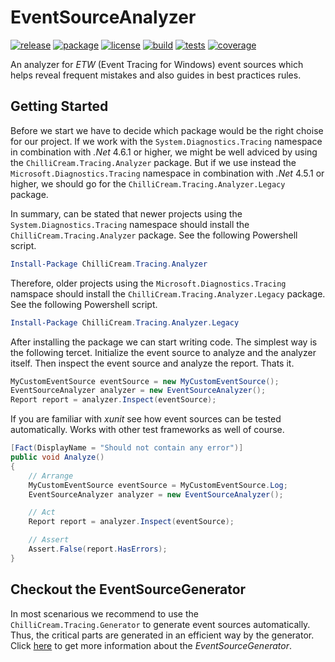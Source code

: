 # EventSourceAnalyzer
[![release](https://img.shields.io/github/release/ChilliCream/EventSourceAnalyzer.svg)](https://github.com/ChilliCream/EventSourceAnalyzer/releases) [![package](https://img.shields.io/nuget/v/ChilliCream.Tracing.Analyzer.svg)](https://www.nuget.org/packages/ChilliCream.Tracing.Analyzer) [![license](https://img.shields.io/github/license/ChilliCream/EventSourceAnalyzer.svg)](https://github.com/ChilliCream/EventSourceAnalyzer/blob/master/LICENSE) [![build](https://img.shields.io/appveyor/ci/rstaib/EventSourceAnalyzer-322tu/master.svg)](https://ci.appveyor.com/project/rstaib/eventsourceanalyzer-322tu) [![tests](https://img.shields.io/appveyor/tests/rstaib/EventSourceAnalyzer-322tu/master.svg)](https://ci.appveyor.com/project/rstaib/eventsourceanalyzer-322tu) [![coverage](https://img.shields.io/coveralls/ChilliCream/EventSourceAnalyzer.svg)](https://coveralls.io/github/ChilliCream/EventSourceAnalyzer?branch=master)

An analyzer for *ETW* (Event Tracing for Windows) event sources which helps reveal frequent mistakes and also guides in best practices rules.

## Getting Started

Before we start we have to decide which package would be the right choise for our project. If we work with the `System.Diagnostics.Tracing` namespace in combination with *.Net* 4.6.1 or higher, we might be well adviced by using the `ChilliCream.Tracing.Analyzer` package. But if we use instead the `Microsoft.Diagnostics.Tracing` namespace in combination with *.Net* 4.5.1 or higher, we should go for the `ChilliCream.Tracing.Analyzer.Legacy` package.

In summary, can be stated that newer projects using the `System.Diagnostics.Tracing` namespace should install the `ChilliCream.Tracing.Analyzer` package. See the following Powershell script.

```powershell
Install-Package ChilliCream.Tracing.Analyzer
```

Therefore, older projects using the `Microsoft.Diagnostics.Tracing` namspace should install the `ChilliCream.Tracing.Analyzer.Legacy` package. See the following Powershell script.

```powershell
Install-Package ChilliCream.Tracing.Analyzer.Legacy
```

After installing the package we can start writing code. The simplest way is the following tercet. Initialize the event source to analyze and the analyzer itself. Then inspect the event source and analyze the report. Thats it.

```csharp
MyCustomEventSource eventSource = new MyCustomEventSource();
EventSourceAnalyzer analyzer = new EventSourceAnalyzer();
Report report = analyzer.Inspect(eventSource);
```

If you are familiar with *xunit* see how event sources can be tested automatically. Works with other test frameworks as well of course.

```csharp
[Fact(DisplayName = "Should not contain any error")]
public void Analyze()
{
    // Arrange
    MyCustomEventSource eventSource = MyCustomEventSource.Log;
    EventSourceAnalyzer analyzer = new EventSourceAnalyzer();

    // Act
    Report report = analyzer.Inspect(eventSource);

    // Assert
    Assert.False(report.HasErrors);
}
```

## Checkout the EventSourceGenerator

In most scenarious we recommend to use the `ChilliCream.Tracing.Generator` to generate event sources automatically. Thus, the critical parts are generated in an efficient way by the generator. Click [here](https://github.com/ChilliCream/EventSourceGenerator) to get more information about the *EventSourceGenerator*.